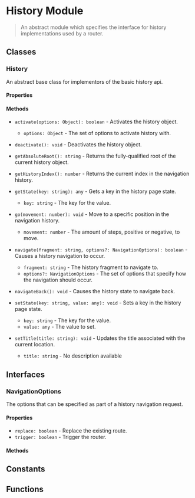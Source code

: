 # History Module

> An abstract module which specifies the interface for history implementations used by a router.

## Classes


### History

An abstract base class for implementors of the basic history api.

#### Properties


#### Methods


* `activate(options: Object): boolean` - Activates the history object.
  * `options: Object` - The set of options to activate history with.


* `deactivate(): void` - Deactivates the history object.


* `getAbsoluteRoot(): string` - Returns the fully-qualified root of the current history object.


* `getHistoryIndex(): number` - Returns the current index in the navigation history.


* `getState(key: string): any` - Gets a key in the history page state.
  * `key: string` - The key for the value.


* `go(movement: number): void` - Move to a specific position in the navigation history.
  * `movement: number` - The amount of steps, positive or negative, to move.



* `navigate(fragment: string, options?: NavigationOptions): boolean` - Causes a history navigation to occur.
  * `fragment: string` - The history fragment to navigate to.
  * `options?: NavigationOptions` - The set of options that specify how the navigation should occur.


* `navigateBack(): void` - Causes the history state to navigate back.


* `setState(key: string, value: any): void` - Sets a key in the history page state.
  * `key: string` - The key for the value.
  * `value: any` - The value to set.



* `setTitle(title: string): void` - Updates the title associated with the current location.
  * `title: string` - No description available



## Interfaces


### NavigationOptions

The options that can be specified as part of a history navigation request.

#### Properties

* `replace: boolean` - Replace the existing route.
* `trigger: boolean` - Trigger the router.

#### Methods



## Constants


## Functions

